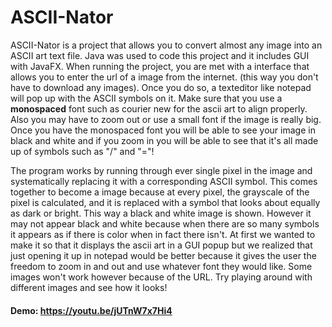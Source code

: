 # ASCII-Nator
ASCII-Nator is a project that allows you to convert almost any image into an ASCII art text file. Java was used to code this project and it includes GUI with JavaFX. When running the project, you are met with a interface that allows you to enter the url of a image from the internet. (this way you don't have to download any images). Once you do so, a texteditor like notepad will pop up with the ASCII symbols on it. Make sure that you use a **monospaced** font such as courier new for the ascii art to align properly. Also you may have to zoom out or use a small font if the image is really big. Once you have the monospaced font you will be able to see your image in black and white and if you zoom in you will be able to see that it's all made up of symbols such as "/" and "="!

The program works by running through ever single pixel in the image and systematically replacing it with a corresponding ASCII symbol. This comes together to become a image because at every pixel, the grayscale of the pixel is calculated, and it is replaced with a symbol that looks about equally as dark or bright. This way a black and white image is shown. However it may not appear black and white because when there are so many symbols it appears as if there is color when in fact there isn't. At first we wanted to make it so that it displays the ascii art in a GUI popup but we realized that just opening it up in notepad would be better because it gives the user the freedom to zoom in and out and use whatever font they would like. Some images won't work however because of the URL. Try playing around with different images and see how it looks! 

#### Demo: https://youtu.be/jUTnW7x7Hi4

